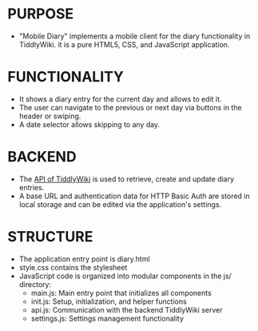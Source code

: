 # PURPOSE
- "Mobile Diary" implements a mobile client for the diary functionality in TiddlyWiki. it is a pure HTML5, CSS, and JavaScript application.

# FUNCTIONALITY
- It shows a diary entry for the current day and allows to edit it.
- The user can navigate to the previous or next day via buttons in the header or swiping.
- A date selector allows skipping to any day.

# BACKEND
- The [API of TiddlyWiki](https://tiddlywiki.com/#WebServer%20API) is used to retrieve, create and update diary entries.
- A base URL and authentication data for  HTTP Basic Auth are stored in local storage 
  and can be edited via the application's settings.

# STRUCTURE
- The application entry point is diary.html
- style.css contains the stylesheet
- JavaScript code is organized into modular components in the js/ directory:
  - main.js: Main entry point that initializes all components
  - init.js: Setup, initialization, and helper functions
  - api.js: Communication with the backend TiddlyWiki server
  - settings.js: Settings management functionality
